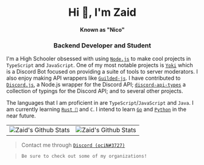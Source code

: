 <h1 align="center">Hi 👋, I'm Zaid</h1> 
<h4 align="center">Known as "Nico"</h5>
<h3 align="center">Backend Developer and Student</h3>

I'm a High Schooler obsessed with using [`Node.js`] to make cool projects in `TypeScript` and `JavaScript`. One of my most notable projects is [`Yoki`] which is a Discord Bot focused on providing a suite of tools to server moderators. I also enjoy making API wrappers like [`Guilded-js`]. I have contributed to [`Discord.js`], a Node.js wrapper for the Discord API; [`discord-api-types`] a collection of typings for the Discord API; and to several other projects. 

The languages that I am proficient in are `TypeScript`/`JavaScript` and `Java`. I am currently learning [`Rust 🦀`] and `C`. I intend to learn [`Go`] and [`Python`] in the near future.

<table align="center">
	<tr>
			<td><img align="center" alt="Zaid's Github Stats" src="https://github-readme-stats.vercel.app/api?username=zaida04&count_private=true&show_icons=true&hide_border=true&theme=blue-green&include_all_commits=true" /></td>
			<td><img align="center" alt="Zaid's Github Stats" src="https://github-readme-stats.vercel.app/api/top-langs/?username=zaida04&theme=blue-green&hide=html,css" /></td>
		</tr>
</table>  

> Contact me through [`Discord (ociN#3727)`] 
  
> `Be sure to check out some of my organizations!`

[`Yoki`]: https://github.com/zaida04/yoki
[`Guilded-js`]: https://github.com/zaida04/guildedjs
[`Node.js`]: https://nodejs.org/
[`Discord.js`]: https://github.com/discordjs/discord.js
[`discord-api-types`]: https://github.com/zaida04/discord-api-types
[`Rust 🦀`]: https://www.rust-lang.org/
[`C`]: https://en.wikipedia.org/wiki/C_(programming_language)
[`Go`]: https://golang.org/
[`Python`]: https://www.python.org/

[`Discord (ociN#3727)`]: https://discord.com/users/500765481788112916
